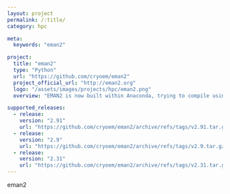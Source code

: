 ```yaml
---
layout: project
permalink: /:title/
category: hpc

meta:
  keywords: "eman2"

project:
  title: "eman2"
  type: "Python"
  url: "https://github.com/cryoem/eman2"
  project_official_url: "http://eman2.org"
  logo: "/assets/images/projects/hpc/eman2.png"
  overview: "EMAN2 is now built within Anaconda, trying to compile using system dependencies (without Anaconda) may be possible, but is not supported."

supported_releases:
  - release:
    version: "2.91"
    url: "https://github.com/cryoem/eman2/archive/refs/tags/v2.91.tar.gz"
  - release:
    version: "2.9"
    url: "https://github.com/cryoem/eman2/archive/refs/tags/v2.9.tar.gz"
  - release:
    version: "2.31"
    url: "https://github.com/cryoem/eman2/archive/refs/tags/v2.31.tar.gz"
---
```


<p>eman2</p>
